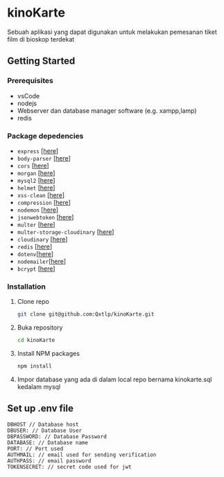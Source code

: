 # kinoKarte
Sebuah aplikasi yang dapat digunakan untuk melakukan pemesanan tiket film di bioskop terdekat

## Getting Started

### Prerequisites

* vsCode
* nodejs
* Webserver dan database manager software (e.g. xampp,lamp)
* redis

### Package depedencies

- `express` [[here](https://www.npmjs.com/package/express)]
- `body-parser` [[here](https://www.npmjs.com/package/body-parser)]
- `cors` [[here](https://www.npmjs.com/package/cors)]
- `morgan` [[here](https://www.npmjs.com/package/morgan)]
- `mysql2` [[here](https://www.npmjs.com/package/mysql2)]
- `helmet` [[here](https://www.npmjs.com/package/helmet)]
- `xss-clean` [[here](https://www.npmjs.com/package/xss-clean)]
- `compression` [[here](https://www.npmjs.com/package/compression)]
- `nodemon` [[here](https://www.npmjs.com/package/nodemon)]
- `jsonwebtoken` [[here](https://www.npmjs.com/package/jsonwebtoken)]
- `multer` [[here](https://www.npmjs.com/package/multer)]
- `multer-storage-cloudinary` [[here](https://www.npmjs.com/package/multer-storage-cloudinary)]
- `cloudinary` [[here](https://www.npmjs.com/package/cloudinary)]
- `redis` [[here](https://www.npmjs.com/package/redis)]
- `dotenv`[[here](https://www.npmjs.com/package/dotenv)]
- `nodemailer`[[here](https://www.npmjs.com/package/nodemailer)]
- `bcrypt` [[here](https://www.npmjs.com/package/bcrypt)]

### Installation

1. Clone repo
   ```sh
   git clone git@github.com:Qxtlp/kinoKarte.git
   ```
2. Buka repository
   ```sh
   cd kinoKarte
   ```
3. Install NPM packages
   ```sh
   npm install
   ```
4. Impor database yang ada di dalam local repo bernama kinokarte.sql kedalam mysql
## Set up .env file

```
DBHOST // Database host
DBUSER: // Database User
DBPASSWORD: // Database Password
DATABASE: // Database name
PORT: // Port used
AUTHMAIL: // email used for sending verification
AUTHPASS: // email password
TOKENSECRET: // secret code used for jwt
```
